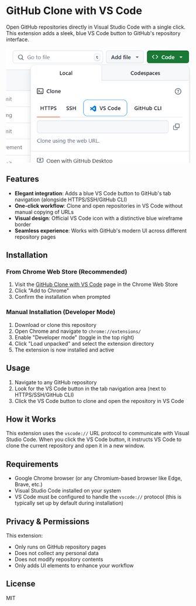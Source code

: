 # GitHub Clone with VS Code

Open GitHub repositories directly in Visual Studio Code with a single click. This extension adds a sleek, blue VS Code button to GitHub's repository interface.

![](https://github.com/MateKristof/github-clone-addon/blob/main/assets/screenshot.png?raw=true)

## Features

- **Elegant integration**: Adds a blue VS Code button to GitHub's tab navigation (alongside HTTPS/SSH/GitHub CLI)
- **One-click workflow**: Clone and open repositories in VS Code without manual copying of URLs
- **Visual design**: Official VS Code icon with a distinctive blue wireframe border
- **Seamless experience**: Works with GitHub's modern UI across different repository pages

## Installation

### From Chrome Web Store (Recommended)

1. Visit the [GitHub Clone with VS Code](https://chromewebstore.google.com/detail/github-clone-with-vs-code/mmkognagidjmlpabgdkikafmndaomlhk) page in the Chrome Web Store
2. Click "Add to Chrome"
3. Confirm the installation when prompted

### Manual Installation (Developer Mode)

1. Download or clone this repository
2. Open Chrome and navigate to `chrome://extensions/`
3. Enable "Developer mode" (toggle in the top right)
4. Click "Load unpacked" and select the extension directory
5. The extension is now installed and active

## Usage

1. Navigate to any GitHub repository
2. Look for the VS Code button in the tab navigation area (next to HTTPS/SSH/GitHub CLI)
3. Click the VS Code button to clone and open the repository in VS Code

## How it Works

This extension uses the `vscode://` URL protocol to communicate with Visual Studio Code. When you click the VS Code button, it instructs VS Code to clone the current repository and open it in a new window.

## Requirements

- Google Chrome browser (or any Chromium-based browser like Edge, Brave, etc.)
- Visual Studio Code installed on your system
- VS Code must be configured to handle the `vscode://` protocol (this is typically set up by default during installation)

## Privacy & Permissions

This extension:
- Only runs on GitHub repository pages
- Does not collect any personal data
- Does not modify repository contents
- Only adds UI elements to enhance your workflow

## License

MIT
